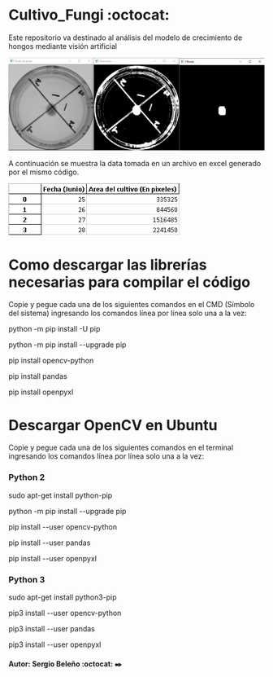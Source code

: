 # Cultivo_Fungi :octocat:
Este repositorio va destinado al análisis del modelo de crecimiento de hongos mediante visión artificial 

<img src="Cultivo.PNG" />

A continuación se muestra la data tomada en un archivo en excel generado por el mismo código.

<img src="Data.PNG" />

# Como descargar las librerías necesarias para compilar el código
Copie y pegue cada una de los siguientes comandos en el CMD (Símbolo del sistema) ingresando los comandos línea por línea solo una a la vez:

python -m pip install -U pip

python -m pip install --upgrade pip

pip install opencv-python

pip install pandas

pip install openpyxl

# Descargar OpenCV en Ubuntu
Copie y pegue cada una de los siguientes comandos en el terminal ingresando los comandos línea por línea solo una a la vez:

### Python 2

sudo apt-get install python-pip

python -m pip install --upgrade pip

pip install --user opencv-python

pip install --user pandas

pip install --user openpyxl

### Python 3

sudo apt-get install python3-pip

pip3 install --user opencv-python

pip3 install --user pandas

pip3 install --user openpyxl

####

#### Autor: Sergio Beleño :octocat: ✒️
